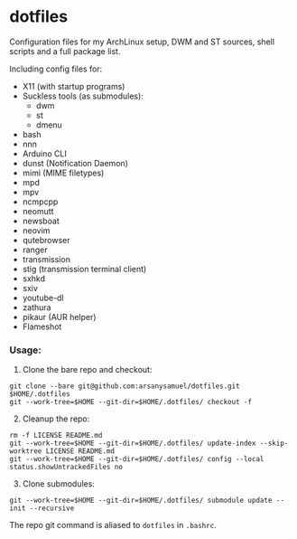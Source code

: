 # dotfiles

Configuration files for my ArchLinux setup, DWM and ST sources, shell scripts and a full package list. 

Including config files for:
- X11 (with startup programs)
- Suckless tools (as submodules):
  - dwm
  - st
  - dmenu
- bash
- nnn
- Arduino CLI
- dunst (Notification Daemon)
- mimi (MIME filetypes)
- mpd
- mpv
- ncmpcpp
- neomutt
- newsboat
- neovim
- qutebrowser
- ranger
- transmission
- stig (transmission terminal client)
- sxhkd
- sxiv
- youtube-dl
- zathura
- pikaur (AUR helper)
- Flameshot


### Usage:
1. Clone the bare repo and checkout:
```
git clone --bare git@github.com:arsanysamuel/dotfiles.git $HOME/.dotfiles
git --work-tree=$HOME --git-dir=$HOME/.dotfiles/ checkout -f
```
2. Cleanup the repo:
```
rm -f LICENSE README.md
git --work-tree=$HOME --git-dir=$HOME/.dotfiles/ update-index --skip-worktree LICENSE README.md
git --work-tree=$HOME --git-dir=$HOME/.dotfiles/ config --local status.showUntrackedFiles no
```
3. Clone submodules:
```
git --work-tree=$HOME --git-dir=$HOME/.dotfiles/ submodule update --init --recursive
```
The repo git command is aliased to `dotfiles` in `.bashrc`.
